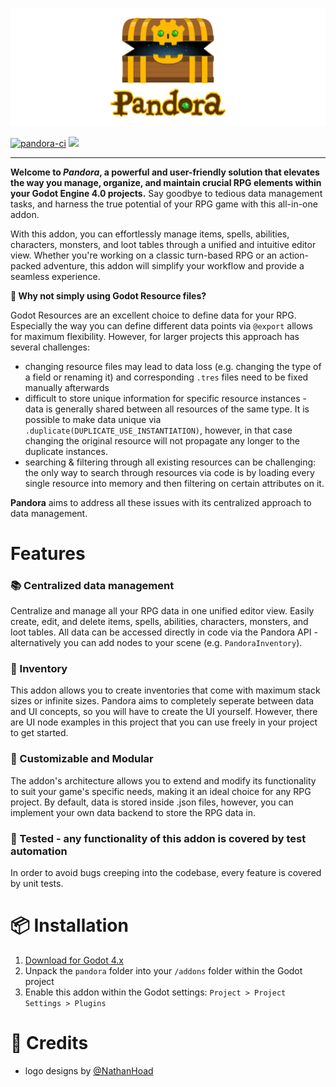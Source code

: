 ![logo](assets/logo.svg)

[![pandora-ci](https://github.com/bitbrain/pandora/actions/workflows/pandora-ci.yml/badge.svg)](https://github.com/bitbrain/pandora/actions/workflows/pandora-ci.yml) [![](https://img.shields.io/discord/785246324793540608.svg?label=&logo=discord&logoColor=ffffff&color=7389D8&labelColor=6A7EC2)](https://discord.com/invite/CKBuE5djXe)

---

**Welcome to _Pandora_, a powerful and user-friendly solution that elevates the way you manage, organize, and maintain crucial RPG elements within your Godot Engine 4.0 projects.** Say goodbye to tedious data management tasks, and harness the true potential of your RPG game with this all-in-one addon.

With this addon, you can effortlessly manage items, spells, abilities, characters, monsters, and loot tables through a unified and intuitive editor view. Whether you're working on a classic turn-based RPG or an action-packed adventure, this addon will simplify your workflow and provide a seamless experience.

**🤔 Why not simply using Godot Resource files?**

Godot Resources are an excellent choice to define data for your RPG. Especially the way you can define different data points via `@export` allows for maximum flexibility. However, for larger projects this approach has several challenges:

- changing resource files may lead to data loss (e.g. changing the type of a field or renaming it) and corresponding `.tres` files need to be fixed manually afterwards
- difficult to store unique information for specific resource instances - data is generally shared between all resources of the same type. It is possible to make data unique via `.duplicate(DUPLICATE_USE_INSTANTIATION)`, however, in that case changing the original resource will not propagate any longer to the duplicate instances.
- searching & filtering through all existing resources can be challenging: the only way to search through resources via code is by loading every single resource into memory and then filtering on certain attributes on it.

**Pandora** aims to address all these issues with its centralized approach to data management.

# Features

### 📚 Centralized data management

Centralize and manage all your RPG data in one unified editor view. Easily create, edit, and delete items, spells, abilities, characters, monsters, and loot tables. All data can be accessed directly in code via the Pandora API - alternatively you can add nodes to your scene (e.g. `PandoraInventory`).

### 🎒 Inventory

This addon allows you to create inventories that come with maximum stack sizes or infinite sizes. Pandora aims to completely seperate between data and UI concepts, so you will have to create the UI yourself. However, there are UI node examples in this project that you can use freely in your project to get started.


### 🔧 Customizable and Modular

The addon's architecture allows you to extend and modify its functionality to suit your game's specific needs, making it an ideal choice for any RPG project. By default, data is stored inside .json files, however, you can implement your own data backend to store the RPG data in.


### 🧪 Tested - any functionality of this addon is covered by test automation

In order to avoid bugs creeping into the codebase, every feature is covered by unit tests.

# 📦 Installation

1. [Download for Godot 4.x](https://github.com/bitbrain/pandora/archive/refs/heads/godot-4.x.zip)
2. Unpack the `pandora` folder into your `/addons` folder within the Godot project
3. Enable this addon within the Godot settings: `Project > Project Settings > Plugins`

# 🥰 Credits

- logo designs by [@NathanHoad](https://twitter.com/nathanhoad)